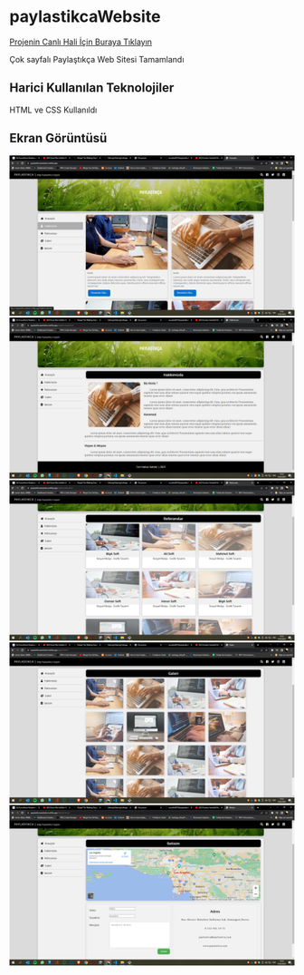 <h1> paylastikcaWebsite </h1>

<a href="paylastikcawebsite.netlify.app" class="btnDevam">Projenin Canlı Hali İçin Buraya Tıklayın</a>

<p> Çok sayfalı Paylaştıkça Web Sitesi Tamamlandı </p>

<h2> Harici Kullanılan Teknolojiler </h2>

HTML ve CSS Kullanıldı

<h2> Ekran Görüntüsü </h2>

<img src="gorunus/1.png" >
<img src="gorunus/2.png" >
<img src="gorunus/3.png" >
<img src="gorunus/4.png" >
<img src="gorunus/5.png" >
